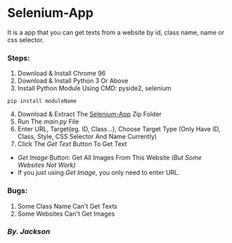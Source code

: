 # Selenium-App
It is a app that you can get texts from a website by id, class name, name or css selector.

### Steps:

1) Download & Install Chrome 96
2) Download & Install Python 3 Or Above
3) Install Python Module Using CMD: pyside2, selenium
```
pip install moduleName
```
4) Download & Extract The [Selenium-App](https://github.com/JacksonLinQAQ/Selenium-App/archive/refs/heads/main.zip) Zip Folder
5) Run The *main.py* File
6) Enter URL, Target(eg. ID, Class...), Choose Target Type (Only Have ID,      Class, Style, CSS Selector And Name Currently)
7) Click The *Get Text* Button To Get Text

 - *Get Image* Button: Get All Images From This Website *(But Some Websites Not Work)*
 - If you just using *Get Image*, you only need to enter URL.

### Bugs:

1) Some Class Name Can't Get Texts
2) Some Websites Can't Get Images

### *By. Jackson*
